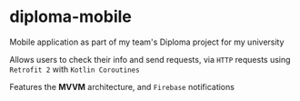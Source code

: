 # diploma-mobile

Mobile application as part of my team's Diploma project for my university

Allows users to check their info and send requests, via <code>HTTP</code> requests using <code>Retrofit 2</code> with <code>Kotlin Coroutines</code>

Features the <b>MVVM</b> architecture, and <code>Firebase</code> notifications
